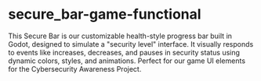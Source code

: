 # secure_bar-game-functional
This Secure Bar is our customizable health-style progress bar built in Godot, designed to simulate a "security level" interface. It visually responds to events like increases, decreases, and pauses in security status using dynamic colors, styles, and animations. Perfect for our game UI elements for the Cybersecurity Awareness Project.

